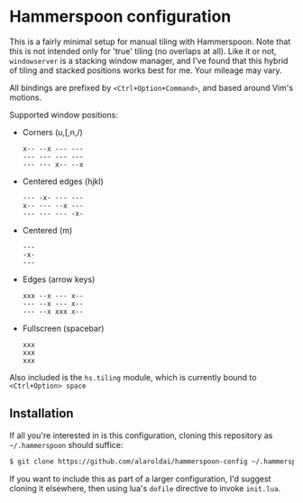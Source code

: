 # Hammerspoon configuration

This is a fairly minimal setup for manual tiling with Hammerspoon.
Note that this is not intended only for 'true' tiling (no overlaps at all). Like it or not, `windowserver` is a stacking
window manager, and I've found that this hybrid of tiling and stacked positions works best for me. Your mileage may
vary.

All bindings are prefixed by `<Ctrl+Option+Command>`, and based around Vim's motions.

Supported window positions:

  - Corners (u,[,n,/)

    ```
    x-- --x --- ---
    --- --- --- ---
    --- --- x-- --x
    ```

  - Centered edges (hjkl)

    ```
    --- -x- --- ---
    x-- --- --x ---
    --- --- --- -x-
    ```

  - Centered (m)

    ```
    ---
    -x-
    ---
    ```

  - Edges (arrow keys)
  
    ```
    xxx --x --- x--
    --- --x --- x--
    --- --x xxx x--
    ```

  - Fullscreen (spacebar)

    ```
    xxx
    xxx
    xxx
    ```


Also included is the `hs.tiling` module, which is currently bound to `<Ctrl+Option> space`

## Installation
If all you're interested in is this configuration, cloning this repository as `~/.hammerspoon` should suffice:
```bash
$ git clone https://github.com/alaroldai/hammerspoon-config ~/.hammerspoon
```

If you want to include this as part of a larger configuration, I'd suggest cloning it elsewhere, then using lua's `dofile` directive to invoke `init.lua`.
